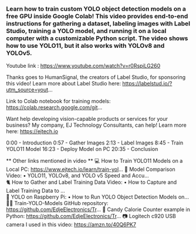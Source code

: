 ### Learn how to train custom YOLO object detection models on a free GPU inside Google Colab! This video provides end-to-end instructions for gathering a dataset, labeling images with Label Studio, training a YOLO model, and running it on a local computer with a customizable Python script. The video shows how to use YOLO11, but it also works with YOLOv8 and YOLOv5.

Youtube link : https://www.youtube.com/watch?v=r0RspiLG260

Thanks goes to HumanSignal, the creators of Label Studio, for sponsoring this video! 
Learn more about Label Studio here: https://labelstud.io/?utm_source=yout...

Link to Colab notebook for training models: https://colab.research.google.com/git...

Want help developing vision-capable products or services for your business? My company, EJ Technology Consultants, can help! Learn more here: https://ejtech.io

0:00 - Introduction
0:57 - Gather Images
2:13 - Label Images
8:45 - Train YOLO11 Model
16:23 - Deploy Model on PC
20:35 - Conclusion

** Other links mentioned in video **
💻 How to Train YOLO11 Models on a Local PC: https://www.ejtech.io/learn/train-yol...
💪 Model Comparison Video:    • YOLO11, YOLOv8, and YOLO v5 Speed and Accu...  
🐈 How to Gather and Label Training Data Video:    • How to Capture and Label Training Data to ...  
🍓 YOLO on Raspberry Pi:    • How to Run YOLO Object Detection Models on...  
👩‍💻 Train-YOLO-Models GitHub repository: https://github.com/EdjeElectronics/Tr...
🍭 Candy Calorie Counter example in Python:  https://github.com/EdjeElectronics/Tr...
📷 Logitech c920 USB camera I used in this video: https://amzn.to/40Q6PK7
